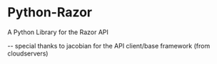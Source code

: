 Python-Razor
============

A Python Library for the Razor API

-- special thanks to jacobian for the API client/base framework (from cloudservers)